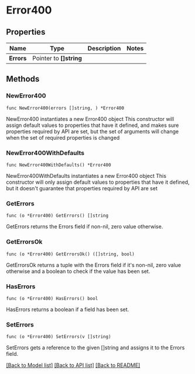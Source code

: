 # Error400

## Properties

Name | Type | Description | Notes
------------ | ------------- | ------------- | -------------
**Errors** | Pointer to **[]string** |  | 

## Methods

### NewError400

`func NewError400(errors []string, ) *Error400`

NewError400 instantiates a new Error400 object
This constructor will assign default values to properties that have it defined,
and makes sure properties required by API are set, but the set of arguments
will change when the set of required properties is changed

### NewError400WithDefaults

`func NewError400WithDefaults() *Error400`

NewError400WithDefaults instantiates a new Error400 object
This constructor will only assign default values to properties that have it defined,
but it doesn't guarantee that properties required by API are set

### GetErrors

`func (o *Error400) GetErrors() []string`

GetErrors returns the Errors field if non-nil, zero value otherwise.

### GetErrorsOk

`func (o *Error400) GetErrorsOk() ([]string, bool)`

GetErrorsOk returns a tuple with the Errors field if it's non-nil, zero value otherwise
and a boolean to check if the value has been set.

### HasErrors

`func (o *Error400) HasErrors() bool`

HasErrors returns a boolean if a field has been set.

### SetErrors

`func (o *Error400) SetErrors(v []string)`

SetErrors gets a reference to the given []string and assigns it to the Errors field.


[[Back to Model list]](../README.md#documentation-for-models) [[Back to API list]](../README.md#documentation-for-api-endpoints) [[Back to README]](../README.md)



